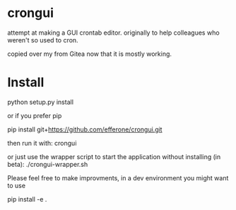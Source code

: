 # crongui

attempt at making a GUI crontab editor. originally to help colleagues who weren't so used to cron.

copied over my from Gitea now that it is mostly working.

# Install

python setup.py install

or if you prefer pip

pip install git+https://github.com/efferone/crongui.git

then run it with:
crongui

or just use the wrapper script to start the application without installing (in beta):
./crongui-wrapper.sh

Please feel free to make improvments, in a dev environment you might want to use

pip install -e .

